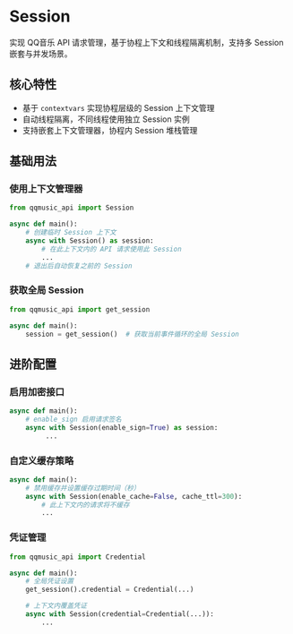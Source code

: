 # Session

实现 QQ音乐 API 请求管理，基于协程上下文和线程隔离机制，支持多 Session 嵌套与并发场景。

## 核心特性
- 基于 `contextvars` 实现协程层级的 Session 上下文管理
- 自动线程隔离，不同线程使用独立 Session 实例
- 支持嵌套上下文管理器，协程内 Session 堆栈管理

## 基础用法

### 使用上下文管理器
```python
from qqmusic_api import Session

async def main():
    # 创建临时 Session 上下文
    async with Session() as session:
        # 在此上下文内的 API 请求使用此 Session
        ...
    # 退出后自动恢复之前的 Session
```

### 获取全局 Session
```python
from qqmusic_api import get_session

async def main():
    session = get_session()  # 获取当前事件循环的全局 Session
```

## 进阶配置

### 启用加密接口
```python
async def main():
    # enable_sign 启用请求签名
    async with Session(enable_sign=True) as session:
         ...
```

### 自定义缓存策略
```python
async def main():
    # 禁用缓存并设置缓存过期时间（秒）
    async with Session(enable_cache=False, cache_ttl=300):
        # 此上下文内的请求将不缓存
        ...
```

### 凭证管理
```python
from qqmusic_api import Credential

async def main():
    # 全局凭证设置
    get_session().credential = Credential(...)

    # 上下文内覆盖凭证
    async with Session(credential=Credential(...)):
        ...
```
